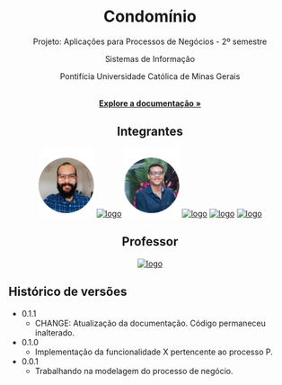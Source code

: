 <div align="center">
<h1>Condomínio</h1>
<p>Projeto: Aplicações para Processos de Negócios - 2º semestre</p>
<p>Sistemas de Informação</p>
<p>Pontifícia Universidade Católica de Minas Gerais</p>
</div>

<p align="center">
  <br>
  <a href="documentacao/README.md" rel="docs"><strong>Explore a documentação »</strong></a>
</p>

<div align="center">
  
## Integrantes
  
<a href="https://github.com/alonso-boj" title="Alonso Batista de Oliveira Júnior" rel="nofollow"><img src="documentacao/alonso.png" alt="logo" data-canonical-src="https://github.com/alonso-boj" width="100vw"/></a>
<a href="https://github.com/alonso-boj" title="Bogos Bedik Chaves Sismanoglu" rel="nofollow"><img src="docs/img/alonso.png" alt="logo" data-canonical-src="https://github.com/" width="100vw"/></a>
<a href="https://github.com/gstvcastroc" title="Gustavo Castro Candeia" rel="nofollow"><img src="documentacao/gustavo.png" alt="logo" data-canonical-src="https://github.com/gstvcastroc" width="100vw"/></a>
<a href="https://github.com/halexmaciel" title="Halex Maciel Silva Vieira" rel="nofollow"><img src="docs/img/halex.png" alt="logo" data-canonical-src="https://github.com/halexmaciel" width="100vw"/></a>
<a href="https://github.com/WelbertJr" title="Rafael Soutto Mayor " rel="nofollow"><img src="docs/img/Welbert.png" alt="logo" data-canonical-src="https://github.com/WelbertJr" width="100vw"/></a>
<a href="https://github.com/WelbertJr" title="Welbert Luiz Silva Junior " rel="nofollow"><img src="docs/img/Welbert.png" alt="logo" data-canonical-src="https://github.com/WelbertJr" width="100vw"/></a>

## Professor

<a href="https://github.com/EvelineAlonso" title="Eveline Alonso Velos" rel="nofollow"><img src="docs/img/Welbert.png" alt="logo" data-canonical-src="https://github.com/EvelineAlonso" width="100vw"/></a>
</div>


## Histórico de versões

* 0.1.1
    * CHANGE: Atualização da documentação. Código permaneceu inalterado.
* 0.1.0
    * Implementação da funcionalidade X pertencente ao processo P.
* 0.0.1
    * Trabalhando na modelagem do processo de negócio.

